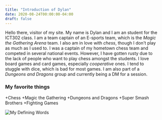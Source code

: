 ```yaml
---
title: "Introduction of Dylan"
date: 2020-08-24T00:00:00-04:00
draft: false
---
```


Hello there, visitor of my site. My name is Dylan and I am an student for the ICT302 class. I am a team captain of an E-sports team, which is the *Magic the Gathering Arena* team. 
I also am in love with *chess*, though I don't play as much as I used to. I was a captain of my hometown chess team and competed in several national events. However, I have gotten rusty due to the lack of people who want to play chess amongst the students.
I love board games and card games, especially *cooperative* ones. I tend to stuggle with dice, which is bad for most games. I am also part of a *Dungeons and Dragons* group and currently being a DM for a session.

### My favorite things
+Chess
+Magic the Gathering
+Dungeons and Dragons
+Super Smash Brothers
+Fighting Games

![My Defining Words](https://affectionate-easley-365e1a.netlify.app/Yinyang_sun.png "My Word Picture")

